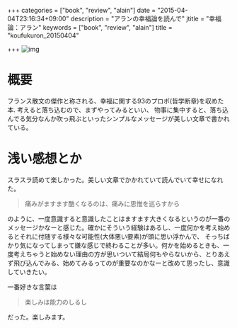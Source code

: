 +++
categories = ["book", "review", "alain"]
date = "2015-04-04T23:16:34+09:00"
description = "アランの幸福論を読んで"
jtitle = "幸福論：アラン"
keywords = ["book", "review", "alain"]
title = "koufukuron_20150404"

+++
![img](http://ecx.images-amazon.com/images/I/51BST1XWHZL.jpg)

# 概要
フランス散文の傑作と称される、幸福に関する93のプロポ(哲学断章)を収めた本.
考えると落ち込むので、まずやってみるといい、 物事に集中すると、落ち込んでる気分なんか吹っ飛ぶといったシンプルなメッセージが美しい文章で書かれている。

# 浅い感想とか
スラスラ読めて楽しかった。美しい文章でかかれていて読んでいて幸せになれた。

> 痛みがますます酷くなるのは、痛みに思惟を巡らすから

のように、一度意識すると意識したことはますます大きくなるというのが一番のメッセージかなーと感じた。確かにそういう経験はあるし、一度何かを考え始めるとそれに付随する様々な可能性(大体悪い要素)が頭に思い浮かんで、 そっちばかり気になってしまって嫌な感じで終わることが多い。何かを始めるときも、一度考えちゃうと始めない理由の方が思いついて結局何もやらないから、とりあえず飛び込んでみる、始めてみるってのが重要なのかなーと改めて思ったし、意識していきたい。

一番好きな言葉は

> 楽しみは能力のしるし

だった。楽しみます。
